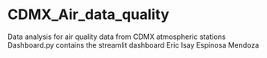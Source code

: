 # CDMX_Air_data_quality
Data analysis for air quality data from CDMX atmospheric stations
Dashboard.py contains the streamlit dashboard
Eric Isay Espinosa Mendoza
